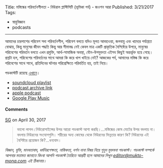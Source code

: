 Title: মস্তিষ্কের পরিবর্তনশীলতা - নিউরাল প্লাস্টিসিটি (ভূমিকা পর্ব) - জওশন আরা
Published: 3/21/2017
Tags:
  - স্নায়ুবিজ্ঞান
  - podcasts
---

আমাদের চারপাশের পরিবেশ সদা পরিবর্তনশীল, পরিবেশ বলতে যদিও মূলত আবহাওয়া, জলবায়ু এবং খাদ্যের পর্যাপ্ততা বোঝায়, কিন্তু মানুষের জীবন পদ্ধতি কিন্তু আর সীমাবদ্ধ নেই কেবল মাত্র একটি প্রাকৃতিক বৈশিষ্ট্যের উপরে, মানুষের পরিবেশের পরিবর্তন বলতে এখন প্রযুক্তি, আর্থ-সামাজিক অবস্থা, যৌন-উপযুক্ততা এইসব কিছুই অন্তর্ভুক্ত হয়ে গেছে। প্রশ্নটা হল, পরিবেশের পরিবর্তনের সাথে আমরা কি করে খাপ খাইয়ে নেই? আজকের পর্ব, আমাদের মস্তিষ্ক কি করে পরিবেশের সাথে সাথে, প্রতিদিনের ঘটনার পরিপ্রেক্ষিতে পরিবর্তিত হয়, তাই নিয়ে।

পডকাস্টটি রয়েছে [এখানে](https://drive.google.com/open?id=1aWYTyBhlPbZ39WBO4pZZIG9PHa7SfYZ7)।

- [soundcloud playlist](https://soundcloud.com/mukto-mona)
- [podcast archive link](http://web.archive.org/web/20191023151006/http://podcast.mukto-mona.com)
- [apple podcast](https://podcasts.apple.com/us/podcast/id1212085883)
- [Google Play Music](https://play.google.com/music/listen#/ps/Izc4javhi5igs66olhdfex42cxa)

#### Comments
[SG](https://disqus.com/by/disqus_jUx3C6VjYY) on April 30, 2017
> ভালো লাগল।নিউরোসাইন্সের উপর আরো পডকাস্ট আশা করছি।...মস্তিষ্কের কোষ মোটের উপর বদলায় না। বদলায় নিউরনের সংযোগগুলি। শরীরের অন্য কোষের থেকে নিউরনের ভিন্নতার কারণ কি? নিউরনের এই বৈশিষ্ট্যর প্রয়োজন কি?...ধন্যবাদ।

_বিজ্ঞান, যুক্তি, মানবতাবাদ, ধর্মনিরপেক্ষতা, নাস্তিকতা, দর্শন নানা বিষয় নিয়ে শুনুন মুক্তমনা পডকাস্ট। পডকাস্ট সম্পর্কে আপনার মতামত জানাতে কিংবা আপনি পডকাস্ট তৈরিতে আগ্রহী হলে আমাদের লিখুন editor@mukto-mona.com এই ঠিকানায়।_